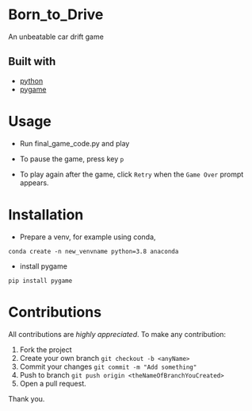 # Born_to_Drive
 An unbeatable car drift game

## Built with
- [python](https://www.python.org/)
- [pygame](https://www.pygame.org/)
# Usage
- Run final_game_code.py and play
 
- To pause the game, press key `p`
 
- To play again after the game, click `Retry` when the `Game Over` prompt appears.

# Installation

- Prepare a venv,
for example using conda,

 `conda create -n new_venvname python=3.8 anaconda`
- install pygame

 `pip install pygame`
 
 # Contributions
 
 All contributions are *highly appreciated*. To make any contribution:
 
 1. Fork the project
 2. Create your own branch `git checkout -b <anyName>`
 3. Commit your changes `git commit -m "Add something"`
 4. Push to branch `git push origin <theNameOfBranchYouCreated>`
 5. Open a pull request.
 
 Thank you.
